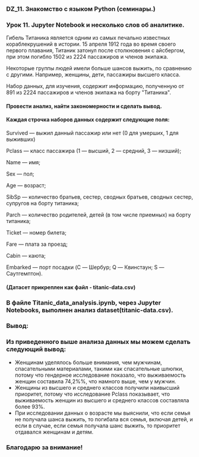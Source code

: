 ### DZ_11.  Знакомство с языком Python (семинары.)

### Урок 11. Jupyter Notebook и несколько слов об аналитике.

Гибель Титаника является одним из самых печально известных кораблекрушений в истории. 15 апреля 1912 года во время своего первого плавания, Титаник затонул после столкновения с айсбергом, при этом погибло 1502 из 2224 пассажиров и членов экипажа.

Некоторые группы людей имели больше шансов выжить, по сравнению с другими. Например, женщины, дети, пассажиры высшего класса.

Набор данных, для изучения, содержит информацию, полученную от 891 из 2224 пассажиров и членов экипажа на борту "Титаника".


#### Провести анализ, найти закономерности и сделать вывод.

#### Каждая строчка наборов данных содержит следующие поля:

Survived — выжил данный пассажир или нет (0 для умерших, 1 для выживших)

Pclass — класс пассажира (1 — высший, 2 — средний, 3 — низший);

Name — имя;

Sex — пол;

Age — возраст;

SibSp — количество братьев, сестер, сводных братьев, сводных сестер, супругов на борту титаника;

Parch — количество родителей, детей (в том числе приемных) на борту титаника;

Ticket — номер билета;

Fare — плата за проезд;

Cabin — каюта;

Embarked — порт посадки (C — Шербур; Q — Квинстаун; S — Саутгемптон).

#### (Датасет прикреплен как файл - titanic-data.csv)
### В файле Titanic_data_analysis.ipynb, через Jupyter Notebooks, выполнен анализ dataset(titanic-data.csv).
### Вывод:
### Из приведенного выше анализа данных мы можем сделать следующий вывод:
- Женщинам уделялось больше внимания, чем мужчинам, спасательными материалами, такими как спасательные шлюпки, потому что гендерное исследование показало, что выживаемость женщин составила 74,2%%, что намного выше, чем у мужчин.
- Женщины из высшего и среднего классов получили наивысший приоритет, потому что исследование Pclass показывает, что выживаемость женщин из высшего и среднего классов составляла более 93%.
- При исследовании данных о возрасте мы выяснили, что если семья не получала шанса выжить, то погибала вся семья, включая детей, и если в случае, если семья получала шанс выжить, то приоритет отдавался женщинам и детям.

### Благодарю за внимание!
